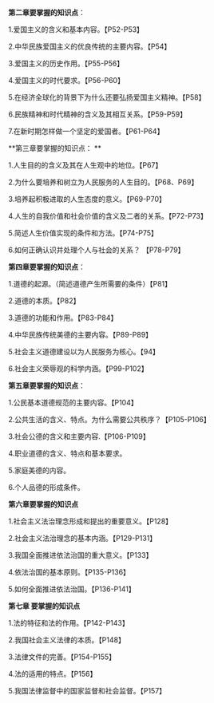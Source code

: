 **第二章要掌握的知识点**：

1.爱国主义的含义和基本内容。【P52-P53】

2.中华民族爱国主义的优良传统的主要内容。【P54】

3.爱国主义的历史作用。【P55-P56】

4.爱国主义的时代要求。【P56-P60】

5.在经济全球化的背景下为什么还要弘扬爱国主义精神。【P58】

6.民族精神和时代精神的含义及其相互关系。【P59-P59】

7.在新时期怎样做一个坚定的爱国者。【P61-P64】

**第三章要掌握的知识点： **

1.人生目的的含义及其在人生观中的地位。【P67】

2.为什么要培养和树立为人民服务的人生目的。【P68、P69】

3.培养起积极进取的人生态度的意义。【P69-P70】

4.人生的自我价值和社会价值的含义及二者的关系。【P72-P73】

5.简述人生价值实现的条件和方法。【P74-P75】

6.如何正确认识并处理个人与社会的关系？ 【P78-P79】

**第四章要掌握的知识点**：

1.道德的起源。（简述道德产生所需要的条件）【P81】

2.道德的本质。【P82】

3.道德的功能和作用。【P83-P84】

4.中华民族传统美德的主要内容。【P89-P89】

5.社会主义道德建设以为人民服务为核心。【94】

6.社会主义荣辱观的科学内涵。【P99-P102】

**第五章要掌握的知识点**：

1.公民基本道德规范的主要内容。【P104】

2.公共生活的含义、特点。为什么需要公共秩序？【P105-P106】

3.社会公德的含义和主要内容.【P106-P109】

4.职业道德的含义、特点和基本要求。

5.家庭美德的内容。

6.个人品德的形成条件。

**第六章要掌握的知识点**

1.社会主义法治理念形成和提出的重要意义。【P128】

2.社会主义法治理念的基本内涵。【P129-P131】

3.我国全面推进依法治国的重大意义。【P133】

4.依法治国的基本原则。【P135-P136】

5.如何全面推进依法治国。【P136-P141】

**第七章 要掌握的知识点** 

1.法的特征和法的作用。【P142-P143】 

2.我国社会主义法律的本质。【P148】 

3.法律文件的完善。【P154-P155】 

4.法的适用的特点。【P156】 

5.我国法律监督中的国家监督和社会监督。【P157】

